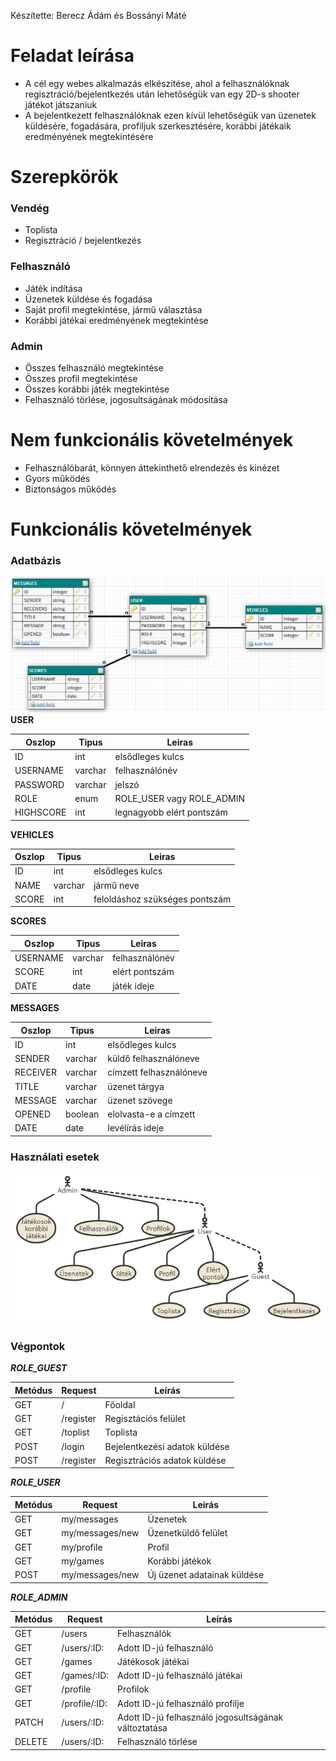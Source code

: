 Készítette: Berecz Ádám és Bossányi Máté
# Feladat leírása
- A cél egy webes alkalmazás elkészítése, ahol a felhasználóknak regisztráció/bejelentkezés után lehetőségük van egy 2D-s shooter játékot játszaniuk
- A bejelentkezett felhasználóknak ezen kívül lehetőségük van üzenetek küldésére, fogadására, profiljuk szerkesztésére, korábbi játékaik eredményének megtekintésére
# Szerepkörök
### Vendég
 - Toplista
 - Regisztráció / bejelentkezés
### Felhasználó
 - Játék indítása
 - Üzenetek küldése és fogadása
 - Saját profil megtekintése, jármű választása
 - Korábbi játékai eredményének megtekintése
### Admin
 - Összes felhasználó megtekintése
 - Összes profil megtekintése
 - Összes korábbi játék megtekintése
 - Felhasználó törlése, jogosultságának módosítása
# Nem funkcionális követelmények
- Felhasználóbarát, könnyen áttekinthető elrendezés és kinézet
- Gyors működés
- Biztonságos működés
# Funkcionális követelmények
### Adatbázis
![alt text](https://github.com/Flash97111/alkfejl/blob/master/img/db.png)
**USER**

| Oszlop | Tipus | Leiras |
| ------------- | ------------- | ------------- |
| ID  | int  | elsődleges kulcs |
| USERNAME  | varchar | felhasználónév |
| PASSWORD  | varchar | jelszó |
| ROLE  | enum | ROLE_USER vagy ROLE_ADMIN |
| HIGHSCORE  | int | legnagyobb elért pontszám |

**VEHICLES**

| Oszlop | Tipus | Leiras |
| ------------- | ------------- | ------------- |
| ID  | int  | elsődleges kulcs |
| NAME  | varchar | jármű neve |
| SCORE  | int | feloldáshoz szükséges pontszám |

**SCORES**

| Oszlop | Tipus | Leiras |
| ------------- | ------------- | ------------- |
| USERNAME  | varchar  | felhasználónév |
| SCORE | int | elért pontszám |
| DATE | date | játék ideje |


**MESSAGES**


| Oszlop | Tipus | Leiras |
| ------------- | ------------- | ------------- |
| ID  | int  | elsődleges kulcs |
| SENDER  | varchar | küldő felhasználóneve |
| RECEIVER | varchar | címzett felhasználóneve |
| TITLE | varchar | üzenet tárgya |
| MESSAGE | varchar | üzenet szövege |
| OPENED | boolean | elolvasta-e a címzett |
| DATE | date | levélírás ideje |

### Használati esetek
![alt text](https://github.com/Flash97111/alkfejl/blob/master/img/usecase.png)
### Végpontok
***ROLE_GUEST***

| Metódus | Request | Leírás |
| ------------- | ------------- | ------------- |
| GET  | / | Főoldal |
| GET  | /register | Regisztációs felület |
| GET  | /toplist  | Toplista |
| POST  | /login | Bejelentkezési adatok küldése |
| POST | /register | Regisztrációs adatok küldése |

***ROLE_USER***

| Metódus | Request | Leírás |
| ------------- | ------------- | ------------- |
| GET  | my/messages | Üzenetek |
| GET  | my/messages/new | Üzenetküldő felület |
| GET  | my/profile | Profil |
| GET  | my/games  | Korábbi játékok |
| POST  | my/messages/new | Új üzenet adatainak küldése |

***ROLE_ADMIN***

| Metódus | Request | Leírás |
| ------------- | ------------- | ------------- |
| GET  | /users | Felhasználók |
| GET  | /users/:ID: | Adott ID-jú felhasználó |
| GET  | /games| Játékosok játékai |
| GET  | /games/:ID: | Adott ID-jú felhasználó játékai |
| GET  | /profile | Profilok |
| GET  | /profile/:ID: | Adott ID-jú felhasználó profilje |
| PATCH  | /users/:ID: | Adott ID-jú felhasználó jogosultságának változtatása |
| DELETE  | /users/:ID: | Felhasználó törlése |
